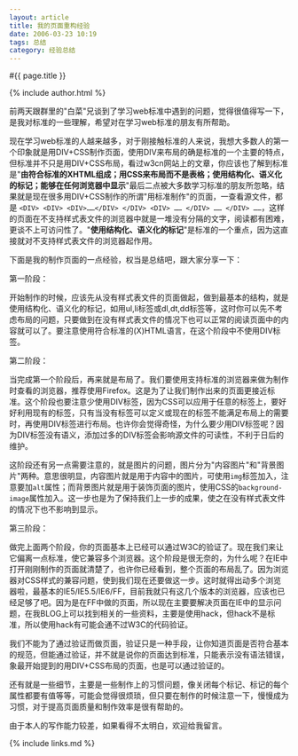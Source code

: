 ```yaml
---
layout: article
title: 我的页面重构经验
date: 2006-03-23 10:19
tags: 总结
category: 经验总结
---
```


#{{ page.title }}

{% include author.html %}

前两天跟群里的"白菜"兄谈到了学习web标准中遇到的问题，觉得很值得写一下，是我对标准的一些理解，希望对在学习web标准的朋友有所帮助。

现在学习web标准的人越来越多，对于刚接触标准的人来说，我想大多数人的第一个印象就是用DIV+CSS制作页面，使用DIV来布局的确是标准的一个主要的特点，但标准并不只是用DIV+CSS布局，看过w3cn网站上的文章，你应该也了解到标准是"**由符合标准的XHTML组成；用CSS来布局而不是表格；使用结构化、语义化的标记；能够在任何浏览器中显示**"最后二点被大多数学习标准的朋友所忽略，结果就是现在很多用DIV+CSS制作的所谓"用标准制作"的页面，一查看源文件，都是 `<DIV> <DIV> <DIV>……</DIV> </DIV> <DIV> …… </DIV> …… </DIV> ……`，这样的页面在不支持样式表文件的浏览器中就是一堆没有分隔的文字，阅读都有困难，更谈不上可访问性了。"**使用结构化、语义化的标记**"是标准的一个重点，因为这直接就对不支持样式表文件的浏览器起作用。

下面是我的制作页面的一点经验，权当是总结吧，跟大家分享一下：

第一阶段：

开始制作的时候，应该先从没有样式表文件的页面做起，做到最基本的结构，就是使用结构化、语义化的标记，如用ul,li标签或dl,dt,dd标签等，这时你可以先不考虑布局的问题，只要做到在没有样式表文件的情况下也可以正常的阅读页面中的内容就可以了。要注意使用符合标准的(X)HTML语言，在这个阶段中不使用DIV标签。

第二阶段：

当完成第一个阶段后，再来就是布局了。我们要使用支持标准的浏览器来做为制作时查看的浏览器，推荐使用Firefox。这是为了让我们制作出来的页面更接近标准。这个阶段也要注意少使用DIV标签，因为CSS可以应用于任意的标签上，要好好利用现有的标签，只有当没有标签可以定义或现在的标签不能满足布局上的需要时，再使用DIV标签进行布局。也许你会觉得奇怪，为什么要少用DIV标签呢？因为DIV标签没有语义，添加过多的DIV标签会影响源文件的可读性，不利于日后的维护。

这阶段还有另一点需要注意的，就是图片的问题，图片分为"内容图片"和"背景图片"两种。意思很明显，内容图片就是用于内容中的图片，可使用`img`标签加入，注意要加`alt`属性；而背景图片就是用于装饰页面的图片，使用CSS的`background-image`属性加入。这一步也是为了保持我们上一步的成果，使之在没有样式表文件的情况下也不影响到显示。

第三阶段：

做完上面两个阶段，你的页面基本上已经可以通过W3C的验证了。现在我们来让它偏离一点标准，使它兼容多个浏览器。这个阶段是很无奈的，为什么呢？在IE中打开刚刚制作的页面就清楚了，也许你已经看到，整个页面的布局乱了。因为浏览器对CSS样式的兼容问题，使到我们现在还要做这一步。这时就得出动多个浏览器啦，最基本的IE5/IE5.5/IE6/FF，目前我就只有这几个版本的浏览器，应该也已经足够了吧。因为是在FF中做的页面，所以现在主要要解决页面在IE中的显示问题，在我BLOG上可以找到相关的一些资料，主要是使用hack，但hack不是标准，所以使用hack有可能会通不过W3C的代码验证。

我们不能为了通过验证而做页面，验证只是一种手段，让你知道页面是否符合基本的规范，但能通过验证，并不就是说你的页面达到标准，只能表示没有语法错误，象最开始提到的用DIV+CSS布局的页面，也是可以通过验证的。

还有就是一些细节，主要是一些制作上的习惯问题，像关闭每个标记、标记的每个属性都要有值等等，可能会觉得很烦琐，但只要在制作的时候注意一下，慢慢成为习惯，对于提高页面质量和制作效率是很有帮助的。

由于本人的写作能力较差，如果看得不太明白，欢迎给我留言。

{% include links.md %}